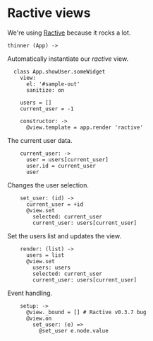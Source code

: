 # Ractive views

We're using [Ractive](https://github.com/Rich-Harris/Ractive) because it rocks a lot.

    thinner (App) ->

Automatically instantiate our _ractive_ view.

      class App.showUser.someWidget
        view:
          el: '#sample-out'
          sanitize: on

        users = []
        current_user = -1

        constructor: ->
          @view.template = app.render 'ractive'

The current user data.

        current_user: ->
          user = users[current_user]
          user.id = current_user
          user

Changes the user selection.

        set_user: (id) ->
          current_user = +id
          @view.set
            selected: current_user
            current_user: users[current_user]

Set the users list and updates the view.

        render: (list) ->
          users = list
          @view.set
            users: users
            selected: current_user
            current_user: users[current_user]

Event handling.

        setup: ->
          @view._bound = [] # Ractive v0.3.7 bug
          @view.on
            set_user: (e) =>
              @set_user e.node.value
